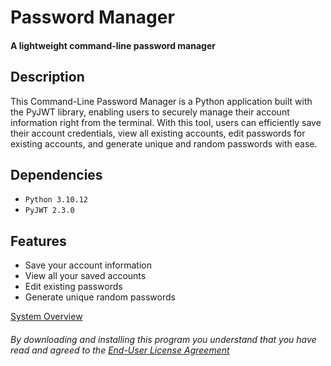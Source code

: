 # Password Manager
#### A lightweight command-line password manager

## Description
This Command-Line Password Manager is a Python application built with the PyJWT library,
enabling users to securely manage their account information right from the terminal.
With this tool, users can efficiently save their account credentials,
view all existing accounts,
edit passwords for existing accounts,
and generate unique and random passwords with ease.

## Dependencies
- `Python 3.10.12`
- `PyJWT 2.3.0`

## Features
- Save your account information
- View all your saved accounts
- Edit existing passwords
- Generate unique random passwords
  
[System Overview](https://lucid.app/lucidchart/c07e3caf-8dfc-45e1-8dba-4530f80562a8/edit?invitationId=inv_f9eaa55d-f0ef-472a-b8d8-c67826886244&page=0_0#)  
  
  
###### By downloading and installing this program you understand that you have read and agreed to the [End-User License Agreement](https://linkvertise.com/1106162/get-png)
